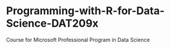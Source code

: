 # Programming-with-R-for-Data-Science-DAT209x
Course for Microsoft Professional Program in Data Science
